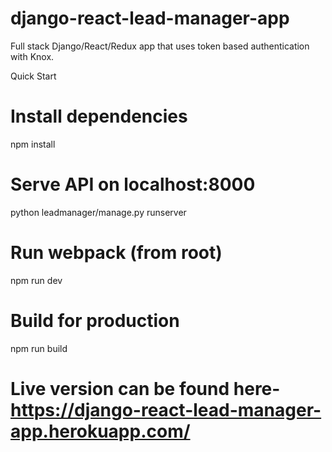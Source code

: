 # django-react-lead-manager-app
Full stack Django/React/Redux app that uses token based authentication with Knox.

Quick Start
# Install dependencies
npm install

# Serve API on localhost:8000
python leadmanager/manage.py runserver

# Run webpack (from root)
npm run dev

# Build for production
npm run build

# Live version can be found here- https://django-react-lead-manager-app.herokuapp.com/
